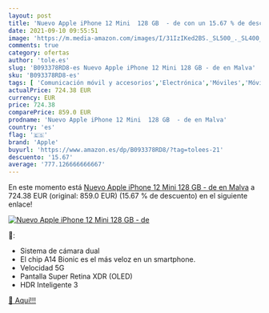 ```yaml
---
layout: post
title: 'Nuevo Apple iPhone 12 Mini  128 GB  - de con un 15.67 % de descuento'
date: 2021-09-10 09:55:51
image: 'https://m.media-amazon.com/images/I/31IzIKed2BS._SL500_._SL400_.jpg'
comments: true
category: ofertas
author: 'tole.es'
slug: 'B093378RD8-es Nuevo Apple iPhone 12 Mini 128 GB - de en Malva'
sku: 'B093378RD8-es'
tags: [ 'Comunicación móvil y accesorios','Electrónica','Móviles','Móviles y smartphones libres','apple','iphone', ]
actualPrice: 724.38 EUR
currency: EUR
price: 724.38
comparePrice: 859.0 EUR
prodname: 'Nuevo Apple iPhone 12 Mini  128 GB  - de en Malva'
country: 'es'
flag: '🇪🇸'
brand: 'Apple'
buyurl: 'https://www.amazon.es/dp/B093378RD8/?tag=tolees-21'
descuento: '15.67'
average: '777.126666666667'
---
```


En este momento está [Nuevo Apple iPhone 12 Mini  128 GB  - de en Malva](https://www.amazon.es/dp/B093378RD8/?tag=tolees-21) a 724.38 EUR (original: 859.0 EUR) (15.67 %  de descuento) en el siguiente enlace!

[![Nuevo Apple iPhone 12 Mini  128 GB  - de](https://m.media-amazon.com/images/I/31IzIKed2BS._SL500_._SL400_.jpg)](https://www.amazon.es/dp/B093378RD8/?tag=tolees-21)

🔎:

- Sistema de cámara dual
- El chip A14 Bionic es el más veloz en un smartphone.
- Velocidad 5G
- Pantalla Super Retina XDR (OLED)
- HDR Inteligente 3

[🛒 Aquí!!!](https://www.amazon.es/dp/B093378RD8/?tag=tolees-21)
